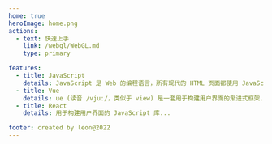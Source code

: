 ```yaml
---
home: true
heroImage: home.png
actions:
  - text: 快速上手
    link: /webgl/WebGL.md
    type: primary

features:
  - title: JavaScript
    details: JavaScript 是 Web 的编程语言，所有现代的 HTML 页面都使用 JavaScript...
  - title: Vue
    details: ue (读音 /vjuː/，类似于 view) 是一套用于构建用户界面的渐进式框架...
  - title: React
    details: 用于构建用户界面的 JavaScript 库...

footer: created by leon@2022
---
```

